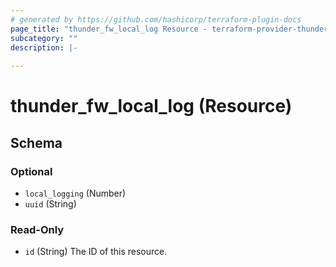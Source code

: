 ```yaml
---
# generated by https://github.com/hashicorp/terraform-plugin-docs
page_title: "thunder_fw_local_log Resource - terraform-provider-thunder"
subcategory: ""
description: |-
  
---
```


# thunder_fw_local_log (Resource)





<!-- schema generated by tfplugindocs -->
## Schema

### Optional

- `local_logging` (Number)
- `uuid` (String)

### Read-Only

- `id` (String) The ID of this resource.


